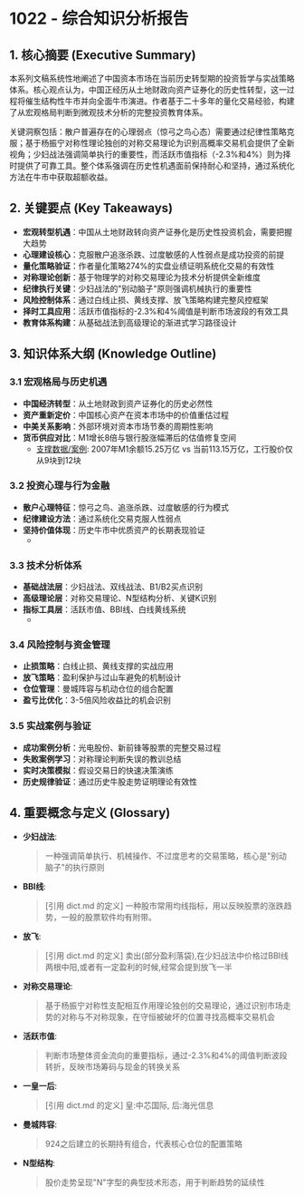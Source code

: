 # 1022 - 综合知识分析报告

## 1. 核心摘要 (Executive Summary)

本系列文稿系统性地阐述了中国资本市场在当前历史转型期的投资哲学与实战策略体系。核心观点认为，中国正经历从土地财政向资产证券化的历史性转型，这一过程将催生结构性牛市并向全面牛市演进。作者基于二十多年的量化交易经验，构建了从宏观格局判断到微观技术分析的完整投资教育体系。

关键洞察包括：散户普遍存在的心理弱点（惊弓之鸟心态）需要通过纪律性策略克服；基于杨振宁对称性理论独创的对称交易理论为识别高概率交易机会提供了全新视角；少妇战法强调简单执行的重要性，而活跃市值指标（-2.3%和4%）则为择时提供了可靠工具。整个体系强调在历史性机遇面前保持耐心和坚持，通过系统化方法在牛市中获取超额收益。

## 2. 关键要点 (Key Takeaways)

- **宏观转型机遇**：中国从土地财政转向资产证券化是历史性投资机会，需要把握大趋势
- **心理建设核心**：克服散户追涨杀跌、过度敏感的人性弱点是成功投资的前提
- **量化策略验证**：作者量化策略274%的实盘业绩证明系统化交易的有效性
- **对称理论创新**：基于物理学的对称交易理论为技术分析提供全新维度
- **纪律执行关键**：少妇战法的"别动脑子"原则强调机械执行的重要性
- **风险控制体系**：通过白线止损、黄线支撑、放飞策略构建完整风控框架
- **择时工具应用**：活跃市值指标的-2.3%和4%阈值是判断市场波段的有效工具
- **教育体系构建**：从基础战法到高级理论的渐进式学习路径设计

## 3. 知识体系大纲 (Knowledge Outline)

### 3.1 宏观格局与历史机遇
   - **中国经济转型**：从土地财政到资产证券化的历史必然性
   - **资产重新定价**：中国核心资产在资本市场中的价值重估过程
   - **中美关系影响**：外部环境对资本市场节奏的周期性影响
   - **货币供应对比**：M1增长8倍与银行股涨幅滞后的估值修复空间
     - [支撑数据/案例]: 2007年M1余额15.25万亿 vs 当前113.15万亿，工行股价仅从9块到12块

### 3.2 投资心理与行为金融
   - **散户心理特征**：惊弓之鸟、追涨杀跌、过度敏感的行为模式
   - **纪律建设方法**：通过系统化交易克服人性弱点
   - **坚持价值体现**：历史牛市中优质资产的长期表现验证
     - [支撑数据/案例]: 新前锋从2005年8块涨到2015年2318块，证明坚持的价值

### 3.3 技术分析体系
   - **基础战法层**：少妇战法、双线战法、B1/B2买点识别
   - **高级理论层**：对称交易理论、N型结构分析、关键K识别
   - **指标工具层**：活跃市值、BBI线、白线黄线系统
     - [支撑数据/案例]: 活跃市值历史走势验证-2.3%和4%阈值的有效性

### 3.4 风险控制与资金管理
   - **止损策略**：白线止损、黄线支撑的实战应用
   - **放飞策略**：盈利保护与过山车避免的机制设计
   - **仓位管理**：曼城阵容与机动仓位的组合配置
   - **盈亏比优化**：3-5倍风险收益比的机会识别

### 3.5 实战案例与验证
   - **成功案例分析**：光电股份、新前锋等股票的完整交易过程
   - **失败案例学习**：对称理论判断失误的教训总结
   - **实时决策模拟**：假设交易日的快速决策演练
   - **历史规律验证**：通过历史牛股走势证明理论有效性

## 4. 重要概念与定义 (Glossary)

- **少妇战法**: 
  > 一种强调简单执行、机械操作、不过度思考的交易策略，核心是"别动脑子"的执行原则

- **BBI线**: 
  > [引用 dict.md 的定义] 一种股市常用均线指标，用以反映股票的涨跌趋势，一般的股票软件均有附带。

- **放飞**: 
  > [引用 dict.md 的定义] 卖出(部分盈利落袋),在少妇战法中价格过BBI线两根中阳,或者有一定盈利的时候,经常会提到放飞一半

- **对称交易理论**: 
  > 基于杨振宁对称性支配相互作用理论独创的交易理论，通过识别市场走势的对称与不对称现象，在守恒被破坏的位置寻找高概率交易机会

- **活跃市值**: 
  > 判断市场整体资金流向的重要指标，通过-2.3%和4%的阈值判断波段转折，反映市场筹码与现金的转换关系

- **一皇一后**: 
  > [引用 dict.md 的定义] 皇:中芯国际, 后:海光信息

- **曼城阵容**: 
  > 924之后建立的长期持有组合，代表核心仓位的配置策略

- **N型结构**: 
  > 股价走势呈现"N"字型的典型技术形态，用于判断趋势的延续性